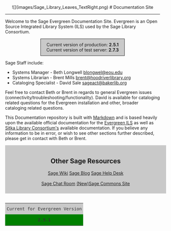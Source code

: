<center>
![](images/Sage_Library_Leaves_TextRight.png)
# Documentation Site
</center>
<hr size=2>

Welcome to the Sage Evergreen Documentation Site. Evergreen is an Open Source Integrated Library System (ILS) used by the Sage Library Consortium.

<center>
<div style="background-color: #c9c9c9; padding: 10px; width: 50%; border-style: solid; border-width: 1px">
Current version of production: <b>2.5.1</b></br>
Current version of test server: <b>2.7.3</b>
</div>
</center>

Sage Staff include:

- Systems Manager - Beth Longwell <blongwel@eou.edu>
- Systems Librarian - Brent Mills <brent@hoodriverlibrary.org>
- Cataloging Specialist - David Sale <sageact@bakerlib.org>

Feel free to contact Beth or Brent in regards to general Evergreen issues (connectivity/troubleshooting/functionality). David is available for cataloging related questions for the Evergreen installation and other, broader cataloging related questions.

This Documentation repository is built with [Markdown](http://daringfireball.net/projects/markdown/) and is based heavily upon the available official documentation for the [Evergreen ILS](http://docs.evergreen-ils.org/) as well as [Sitka Library Consortium's](http://docs.sitka.bclibraries.ca/Sitka/current/html/) available documentation. If you believe any information to be in error, or wish to see other sections further described, please get in contact with Beth or Brent.

<div align="center">
<div style="background-color: #c9c9c9; padding: 10px; width: 100%; border-style: solid; border-width: 0px">
<h2>Other Sage Resources</h2>
<p>
  <a class="btn btn-primary btn-md" href="http://sagelibraries.wikispaces.com/">Sage Wiki</a>
  <a class="btn btn-primary btn-md" href="http://sageonevergreen.wordpress.com">Sage Blog</a>
  <a class="btn btn-primary btn-md" href="http://sagesupport.eou.edu">Sage Help Desk</a>
</br>
</br>
  <a class="btn btn-primary btn-md" href="http://irc.lc/foonetic/sagelibraries">Sage Chat Room</a>
  <a class="btn btn-primary btn-md" href="http://sagelib.org/">(New)Sage Commons Site</a>
</p>
</div>
</br>

<div align="center">
	<style type="text/css">
	.tg  {border-collapse:collapse;border-spacing:0;border-color:#ccc;border:none;}
	.tg td{font-family:"Roboto Slab", sans-serif;font-size:14px;padding:10px 5px;border-style:solid;border-width:0px;overflow:hidden;word-break:normal;border-color:#ccc;color:#333;background-color:#fff;}
	.tg th{font-family:"Roboto Slab", sans-serif;font-size:14px;font-weight:normal;padding:10px 5px;border-style:solid;border-width:0px;overflow:hidden;word-break:normal;border-color:#ccc;color:#333;background-color:#f0f0f0;}
	.tg .tg-klnp{font-weight:bold;font-family:"Roboto Slab", Monaco, monospace !important;;background-color:#008000;text-align:center}
	.tg .tg-cazm{font-family:"Roboto Slab", Monaco, monospace !important;;background-color:#c9c9c9;text-align:center}
	</style>
	<table class="tg">
	  <tr>
	    <th class="tg-cazm">Current for Evergreen Version</th>
	  </tr>
	  <tr>
	    <td class="tg-klnp">2.5.1</td>
	  </tr>
	</table>
</div>
</br>
<!--
<div class="jumbotron">
	<center>
  <h2>Other Sage Resources</h2>
  <p><a class="btn btn-primary btn-md" href="http://sagelibraries.wikispaces.com/">Sage Wiki</a>
	  <a class="btn btn-primary btn-md" href="http://sageonevergreen.wordpress.com">Sage Blog</a>
  		<a class="btn btn-primary btn-md" href="http://sagesupport.eou.edu">Sage Help Desk</a></p>
  </center>
</div>
-->
